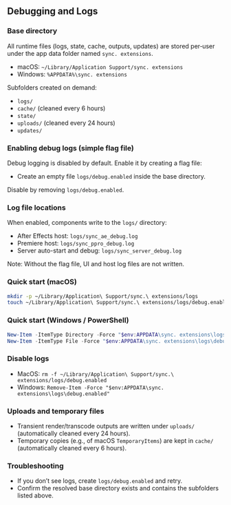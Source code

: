 ## Debugging and Logs

### Base directory
All runtime files (logs, state, cache, outputs, updates) are stored per‑user under the app data folder named `sync. extensions`.

- macOS: `~/Library/Application Support/sync. extensions`
- Windows: `%APPDATA%\sync. extensions`

Subfolders created on demand:
- `logs/`
- `cache/` (cleaned every 6 hours)
- `state/`
- `uploads/` (cleaned every 24 hours)
- `updates/`

### Enabling debug logs (simple flag file)
Debug logging is disabled by default. Enable it by creating a flag file:

- Create an empty file `logs/debug.enabled` inside the base directory.

Disable by removing `logs/debug.enabled`.

### Log file locations
When enabled, components write to the `logs/` directory:
- After Effects host: `logs/sync_ae_debug.log`
- Premiere host: `logs/sync_ppro_debug.log`
- Server auto-start and debug: `logs/sync_server_debug.log`

Note: Without the flag file, UI and host log files are not written.

### Quick start (macOS)
```bash
mkdir -p ~/Library/Application\ Support/sync.\ extensions/logs
touch ~/Library/Application\ Support/sync.\ extensions/logs/debug.enabled
```

### Quick start (Windows / PowerShell)
```powershell
New-Item -ItemType Directory -Force "$env:APPDATA\sync. extensions\logs" | Out-Null
New-Item -ItemType File -Force "$env:APPDATA\sync. extensions\logs\debug.enabled" | Out-Null
```
### Disable logs
- MacOS: `rm -f ~/Library/Application\ Support/sync.\ extensions/logs/debug.enabled`
- Windows: `Remove-Item -Force "$env:APPDATA\sync. extensions\logs\debug.enabled"`

### Uploads and temporary files
- Transient render/transcode outputs are written under `uploads/` (automatically cleaned every 24 hours).
- Temporary copies (e.g., of macOS `TemporaryItems`) are kept in `cache/` (automatically cleaned every 6 hours).

### Troubleshooting
- If you don’t see logs, create `logs/debug.enabled` and retry.
- Confirm the resolved base directory exists and contains the subfolders listed above.

